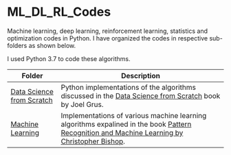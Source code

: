 # ML_DL_RL_Codes
Machine learning, deep learning, reinforcement learning, statistics and optimization codes in Python. I have organized the codes in respective sub-folders as shown below.

I used Python 3.7 to code these algorithms.  

 **Folder** | **Description** |
| ------------- | ------------- |
| [Data Science from Scratch](https://github.com/neerajkumarvaid/Data-Science-From-Scratch-Python) | Python implementations of the algorithms discussed in the [Data Science from Scratch](https://www.amazon.ca/Data-Science-Scratch-Principles-Python/dp/149190142X) book by Joel Grus.  |
| [Machine Learning](https://github.com/neerajkumarvaid/ML_DL_RL_Codes/tree/master/Machine_Learning) | Implementations of various machine learning algorithms expalined in the book [Pattern Recognition and Machine Learning by Christopher Bishop](https://www.microsoft.com/en-us/research/people/cmbishop/prml-book/).  |
